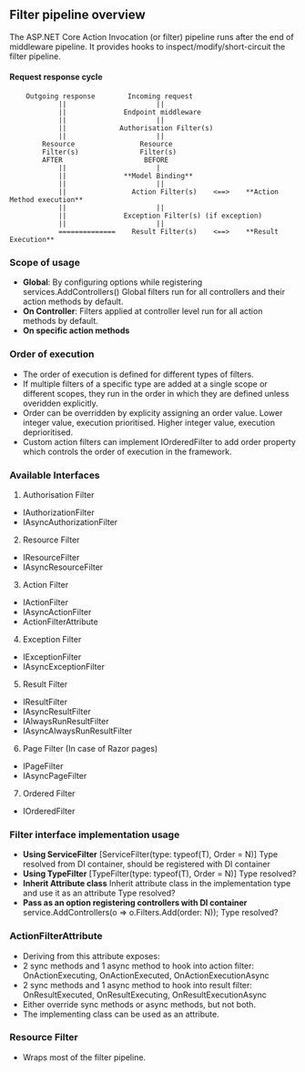 ## Filter pipeline overview
The ASP.NET Core Action Invocation (or filter) pipeline runs after the end of middleware pipeline.
It provides hooks to inspect/modify/short-circuit the filter pipeline.


#### Request response cycle
        Outgoing response        Incoming request
                ||                      ||
                ||              Endpoint middleware 
                ||                      || 
                ||             Authorisation Filter(s) 
                ||                      || 
            Resource                Resource 
            Filter(s)               Filter(s)
            AFTER                    BEFORE
                ||                      |
                ||              **Model Binding**
                ||                      ||
                ||                Action Filter(s)    <==>    **Action Method execution**
                ||                      ||
                ||              Exception Filter(s) (if exception)
                ||                      ||
                ==============    Result Filter(s)    <==>    **Result Execution**


### Scope of usage
- __Global__: 
  By configuring options while registering services.AddControllers()
  Global filters run for all controllers and their action methods by default.
- __On Controller__:
  Filters applied at controller level run for all action methods by default.
- __On specific action methods__


### Order of execution
- The order of execution is defined for different types of filters.
- If multiple filters of a specific type are added at a single scope or different scopes,
  they run in the order in which they are defined unless overidden explicitly.
- Order can be overridden by explicity assigning an order value.
  Lower integer value, execution prioritised. 
  Higher integer value, execution deprioritised.
- Custom action filters can implement IOrderedFilter to add order property which controls the order of execution
  in the framework.


### Available Interfaces
1. Authorisation Filter
- IAuthorizationFilter
- IAsyncAuthorizationFilter

2. Resource Filter
- IResourceFilter
- IAsyncResourceFilter

3. Action Filter
- IActionFilter
- IAsyncActionFilter
- ActionFilterAttribute

4. Exception Filter
- IExceptionFilter
- IAsyncExceptionFilter

5. Result Filter
- IResultFilter
- IAsyncResultFilter
- IAlwaysRunResultFilter
- IAsyncAlwaysRunResultFilter

6. Page Filter (In case of Razor pages)
- IPageFilter
- IAsyncPageFilter

7. Ordered Filter
- IOrderedFilter


### Filter interface implementation usage
- __Using ServiceFilter__
  [ServiceFilter(type: typeof(T), Order = N)]
  Type resolved from DI container, should be registered with DI container
- __Using TypeFilter__
  [TypeFilter(type: typeof(T), Order = N)]
  Type resolved?
- __Inherit Attribute class__ 
  Inherit attribute class in the implementation type and use it as an attribute
  Type resolved?
- __Pass as an option registering controllers with DI container__
  service.AddControllers(o => o.Filters.Add<T>(order: N));
  Type resolved?


### ActionFilterAttribute
- Deriving from this attribute exposes:
- 2 sync methods and 1 async method to hook into action filter: OnActionExecuting, OnActionExecuted, OnActionExecutionAsync
- 2 sync methods and 1 async method to hook into result filter: OnResultExecuted, OnResultExecuting, OnResultExecutionAsync
- Either override sync methods or async methods, but not both.
- The implementing class can be used as an attribute.


### Resource Filter
- Wraps most of the filter pipeline.